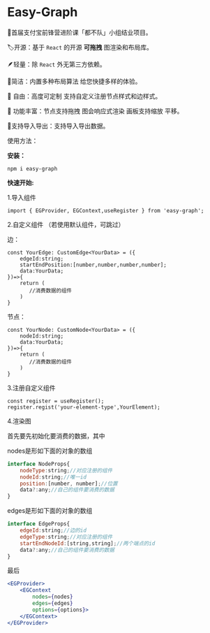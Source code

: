 # Easy-Graph

🔖首届支付宝前锋营进阶课「都不队」小组结业项目。

🏷️开源：基于 `React` 的开源 **可拖拽** 图渲染和布局库。

🪶轻量：除 `React` 外无第三方依赖。

🚀简洁：内置多种布局算法 给您快捷多样的体验。

🌹 自由：高度可定制 支持自定义注册节点样式和边样式。

🐥 功能丰富：节点支持拖拽 图会响应式渲染 画板支持缩放 平移。

🦚支持导入导出：支持导入导出数据。

使用方法：

**安装：**

```shell
npm i easy-graph
```

**快速开始:**

1.导入组件

```tsx
import { EGProvider, EGContext,useRegister } from 'easy-graph';
```

2.自定义组件 （若使用默认组件，可跳过）

边：

```tsx
const YourEdge: CustomEdge<YourData> = ({
    edgeId:string;
    startEndPosition:[number,number,number,number];
    data:YourData;
})=>{
    return (
       //消费数据的组件
    )
}
```

节点：

```tsx
const YourNode: CustomNode<YourData> = ({
    nodeId:string;
    data:YourData;
})=>{
    return (
       //消费数据的组件
    )
}
```

3.注册自定义组件

```tsx
const register = useRegister();
register.regist('your-element-type',YourElement);
```

4.渲染图

首先要先初始化要消费的数据，其中

nodes是形如下面的对象的数组

```jsx
interface NodeProps{
    nodeType:string;//对应注册的组件
    nodeId:string;//唯一id
    position:[number, number];//位置
    data?:any;//自己的组件要消费的数据
}
```

edges是形如下面的对象的数组

```jsx
interface EdgeProps{
    edgeId:string;//边的id
    edgeType:string;//对应注册的组件
    startEndNodeId:[string,string];//两个端点的id
    data?:any;//自己的组件要消费的数据
}
```

最后

```jsx
<EGProvider>
    <EGContext
        nodes={nodes}
        edges={edges}
        options={options}>
    </EGContext>
</EGProvider>
```
